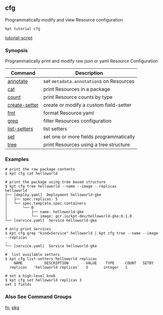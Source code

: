 ## cfg

Programmatically modify and view Resource configuration

<link rel="stylesheet" type="text/css" href="/kpt/gifs/asciinema-player.css" />
<asciinema-player src="/kpt/gifs/cfg.cast" speed="1" theme="solarized-dark" cols="70" rows="36" font-size="medium" idle-time-limit="1"></asciinema-player>
<script src="/kpt/gifs/asciinema-player.js"></script>

    kpt tutorial cfg

[tutorial-script]

### Synopsis

Programmatically print and modify raw json or yaml Resource Configuration

| Command        | Description                                   |
|----------------|-----------------------------------------------|
| [annotate]     | set `metadata.annotation`s on Resources       |
| [cat]          | print Resources in a package                  |
| [count]        | print Resource counts by type                 |
| [create-setter]| create or modify a custom field-setter        |
| [fmt]          | format Resource yaml                          |
| [grep]         | filter Resources configuration                |
| [list-setters] | list setters                                  |
| [set]          | set one or more fields programmatically       |
| [tree]         | print Resources using a tree structure        |

### Examples

    # print the raw package contents
    $ kpt cfg cat helloworld

    # print the package using tree based structure
    $ kpt cfg tree helloworld --name --image --replicas
    helloworld
    ├── [deploy.yaml]  Deployment helloworld-gke
    │   ├── spec.replicas: 5
    │   └── spec.template.spec.containers
    │       └── 0
    │           ├── name: helloworld-gke
    │           └── image: gcr.io/kpt-dev/helloworld-gke:0.1.0
    └── [service.yaml]  Service helloworld-gke

    # only print Services
    $ kpt cfg grep "kind=Service" helloworld | kpt cfg tree --name --image --replicas
    .
    └── [service.yaml]  Service helloworld-gke

    #  list available setters
    $ kpt cfg list-setters helloworld replicas
        NAME          DESCRIPTION        VALUE    TYPE     COUNT   SETBY
      replicas   'helloworld replicas'   5       integer   1

    # set a high-level knob
    $ kpt cfg set helloworld replicas 3
    set 1 fields

### Also See Command Groups

[fn], [pkg]

### 

[annotate]: annotate.md
[cat]: cat.md
[count]: count.md
[create-setter]: create-setter.md
[fmt]: fmt.md
[grep]: grep.md
[list-setters]: list-setters.md
[set]: set.md
[tree]: tree.md
[fn]: ../fn/README.md
[pkg]: ../pkg/README.md

[tutorial-script]: ../gifs/cfg.sh
